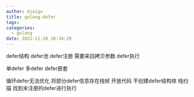 ```yaml
---
author: djaigo
title: golang-defer
tags:
categories:
  - golang
date: 2022-11-28 16:34:29
---
```


defer结构
defer池
defer注册
  需要来回拷贝参数
defer执行

单defer
多defer
  defer嵌套

循环defer无法优化
将部分defer信息存在栈帧
开放代码
  不创建defer结构体
  栈扫描 找到未注册的defer进行执行